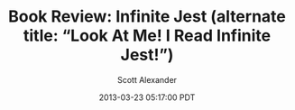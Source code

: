---
layout: podcast
title: "Book Review: Infinite Jest (alternate title: “Look At Me! I Read Infinite Jest!”)"
author: Scott Alexander
description: https://slatestarcodex.com/2013/03/23/book-review-infinite-jest-alternate-title-look-at-me-i-read-infinite-jest/
date: 2013-03-23 05:17:00 PDT
length: 4738537
duration: 1184
guid: book-review-infinite-jest-alternate-title-look-at-me-i-read-infinite-jest
---